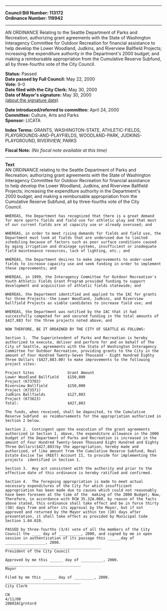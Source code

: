 * * * * *  
  
**Council Bill Number: [](#h0)[](#h2)113172**   
**Ordinance Number: 119942**  
  
* * * * *  
  
AN ORDINANCE Relating to the Seattle Department of Parks and Recreation; authorizing grant agreements with the State of Washington Interagency Committee for Outdoor Recreation for financial assistance to help develop the Lower Woodland, Judkins, and Riverview Ballfield Projects; increasing the expenditure authority in the Department's 2000 budget; and making a reimbursable appropriation from the Cumulative Reserve Subfund, all by three-fourths vote of the City Council.  
  
**Status:** Passed   
**Date passed by Full Council:** May 22, 2000   
**Vote:** 9-0   
**Date filed with the City Clerk:** May 30, 2000   
**Date of Mayor's signature:** May 30, 2000   
[(about the signature date)](/~public/approvaldate.htm)   
  
  
**Date introduced/referred to committee:** April 24, 2000   
**Committee:** Culture, Arts and Parks   
**Sponsor:** LICATA   
  
**Index Terms:** GRANTS, WASHINGTON-STATE, ATHLETIC-FIELDS, PLAYGROUNDS-AND-PLAYFIELDS, WOODLAND-PARK, JUDKINS-PLAYGROUND, RIVERVIEW, PARKS  
  
**Fiscal Note:** *(No fiscal note available at this time)*  
  
* * * * *  
  
**Text**  
    AN ORDINANCE relating to the Seattle Department of Parks and  
    Recreation; authorizing grant agreements with the State of Washington  
    Interagency Committee for Outdoor Recreation for financial assistance  
    to help develop the Lower Woodland, Judkins, and Riverview Ballfield  
    Projects; increasing the expenditure authority in the Department's  
    2000 budget; and making a reimbursable appropriation from the  
    Cumulative Reserve Subfund, all by three-fourths vote of the City  
    Council.  
  
    WHEREAS, the Department has recognized that there is a great demand  
    for more sports fields and field use for athletic play and that most  
    of our current fields are at capacity use or already overused; and  
  
    WHEREAS, in order to meet rising demands for fields and field use, the  
    Department must look at fields that are underused due to limited  
    scheduling because of factors such as poor surface conditions caused  
    by aging irrigation and drainage systems, insufficient or inadequate  
    field maintenance resources, lack of lighting, etc.; and  
  
    WHEREAS, the Department desires to make improvements to under-used  
    fields to increase capacity use and seek funding in order to implement  
    these improvements; and  
  
    WHEREAS, in 1999, the Interagency Committee for Outdoor Recreation's  
    Youth Athletic Fields Grant Program provided funding to support  
    development and acquisition of athletic fields statewide; and  
  
    WHEREAS, the Department identified and applied to the IAC for grants  
    for three Projects--the Lower Woodland, Judkins, and Riverview  
    ballfield Projects as viable candidates to increase field use; and  
  
    WHEREAS, the Department was notified by the IAC that it had  
    successfully competed for and secured funding in the total amounts of  
    $427,883 for the three projects noted above; and  
  
    NOW THERFORE, BE IT ORDAINED BY THE CITY OF SEATTLE AS FOLLOWS:  
  
    Section 1.  The Superintendent of Parks and Recreation is hereby  
    authorized to execute, deliver and perform for and on behalf of The  
    City of Seattle, agreements with the State of Washington Interagency  
    Committee for Outdoor Recreation, providing grants to the City in the  
    amount of Four Hundred Twenty-Seven Thousand - Eight Hundred Eighty  
    Three Dollars ($427,883.00) to make improvements to the following  
    project sites:  
  
    Project Sites               Grant Amount  
    Lower Woodland Ballfield    $150,000  
    Project (K73703)  
    Riverview Ballfield         $150,000  
    Project (K73571)  
    Judkins Ballfields          $127,883  
    Project (K73623)  
    Total:                      $427,883  
  
    The funds, when received, shall be deposited, to the Cumulative  
    Reserve Subfund  as reimbursements for the appropriation authorized in  
    Section 2 below.  
  
    Section 2.  Contingent upon the execution of the grant agreements  
    authorized in Section 1, above, the expenditure allowance in the 2000  
    budget of the Department of Parks and Recreation is increased in the  
    amount of Four Hundred Twenty-Seven Thousand Eight Hundred and Eighty  
    Three Dollars($427,883)by the appropriation, hereby made and  
    authorized, of like amount from the Cumulative Reserve Subfund, Real  
    Estate Excise Tax (REET) Account II, to provide for implementing the  
    projects  identified in Section 1.  
  
    Section 3.  Any act consistent with the authority and prior to the  
    effective date of this ordinance is hereby ratified and confirmed.  
  
    Section 4.  The foregoing appropriation is made to meet actual  
    necessary expenditures of the City for which insufficient  
    appropriation has been made due to causes which could not reasonably  
    have been foreseen at the time of the  making of the 2000 Budget; Now,  
    Therefore, in accordance with RCW 35.32A.060, by reason of the facts  
    above stated, this ordinance shall take effect and be in force thirty  
    (30) days from and after its approval by the Mayor, but if not  
    approved and returned by the Mayor within ten (10) days after  
    presentation, it shall take effect as provided by Municipal Code  
    Section 1.04.020.  
  
    PASSED by three-fourths (3/4) vote of all the members of the City  
    Council the ____ day of __________, 2000, and signed by me in open  
    session in authentication of its passage this ______day of  
    __________________, 2000.  
    ___________________________________________  
    President of the City Council  
  
    Approved by me this ______ day of __________, 2000.  
    __________________________________  
    Mayor  
  
    Filed by me this ______ day of _________, 2000.  
    __________________________________  
    City Clerk  
  
    CN  
    4/11/00  
    2000IACgrntord  
